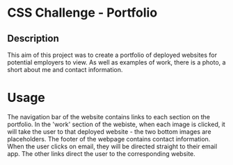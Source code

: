 # CSS Challenge - Portfolio

## Description

This aim of this project was to create a portfolio of deployed websites for potential employers to view. 
As well as examples of work, there is a photo, a short about me and contact information.

# Usage

The navigation bar of the website contains links to each section on the portfolio. 
In the 'work' section of the webiste, when each image is clicked, it will take the user to that deployed website - the two bottom images are placeholders. 
The footer of the webpage contains contact information. When the user clicks on email, they will be directed straight to their email app. The other links direct the user to the corresponding website. 